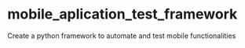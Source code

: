 # mobile_aplication_test_framework
Create a python framework to automate and test mobile functionalities 
